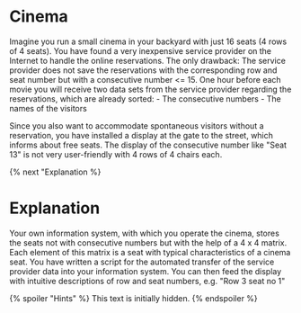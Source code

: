 # Cinema

Imagine you run a small cinema in your backyard with just 16 seats (4 rows of 4 seats).
You have found a very inexpensive service provider on the Internet to handle the online reservations.
The only drawback: The service provider does not save the reservations with the corresponding row and seat number but with a consecutive number <= 15.
One hour before each movie you will receive two data sets from the service provider regarding the reservations, which are already sorted:
	- The consecutive numbers
	- The names of the visitors

Since you also want to accommodate spontaneous visitors without a reservation, you have installed a display at the gate to the street, which informs about free seats.
The display of the consecutive number like "Seat 13" is not very user-friendly with 4 rows of 4 chairs each.

{% next "Explanation %}

# Explanation

Your own information system, with which you operate the cinema, stores the seats not with consecutive numbers but with the help of a 4 x 4 matrix.
Each element of this matrix is a seat with typical characteristics of a cinema seat.
You have written a script for the automated transfer of the service provider data into your information system.
You can then feed the display with intuitive descriptions of row and seat numbers, e.g. "Row 3 seat no 1"

{% spoiler "Hints" %}
This text is initially hidden.
{% endspoiler %}